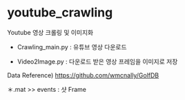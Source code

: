 # youtube_crawling
Youtube 영상 크롤링 및 이미지화

 - Crawling_main.py : 유튜브 영상 다운로드

 - Video2Image.py   : 다운로드 받은 영상 프레임을 이미지로 저장

Data Reference) https://github.com/wmcnally/GolfDB

＊.mat >> events : 샷 Frame
